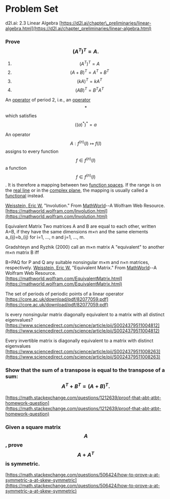 # Problem Set

d2l.ai: 2.3 Linear Algebra [https://d2l.ai/chapter\_preliminaries/linear-algebra.html](https://d2l.ai/chapter_preliminaries/linear-algebra.html)

### Prove$$(A^T)^T = A.$$

1. $$(A^T)^T = A$$
2. $$(A+B)^T = A^T+B^T$$
3. $$(kA)^T = kA^T$$
4. $$(AB)^T = B^T A^T$$

An [operator](https://mathworld.wolfram.com/Operator.html) of period 2, i.e., an [operator](https://mathworld.wolfram.com/Operator.html) $$*$$ which satisfies $$((a)^*)^*=a$$ 

An operator $$A:f^{(n)} (I) \mapsto f(I)$$assigns to every function $$f \in f^{(n)} (I)$$a function $$f \in f^{(n)} (I)$$. It is therefore a mapping between two [function spaces](https://mathworld.wolfram.com/FunctionSpace.html). If the range is on the [real line](https://mathworld.wolfram.com/RealLine.html) or in the [complex plane](https://mathworld.wolfram.com/ComplexPlane.html), the mapping is usually called a [functional](https://mathworld.wolfram.com/Functional.html) instead.

[Weisstein, Eric W.](https://mathworld.wolfram.com/about/author.html) "Involution." From [MathWorld](https://mathworld.wolfram.com/)--A Wolfram Web Resource. [https://mathworld.wolfram.com/Involution.html](https://mathworld.wolfram.com/Involution.html) 

Equivalent Matrix Two matrices A and B are equal to each other, written A=B, if they have the same dimensions m×n and the same elements a_\(ij\)=b_\(ij\) for i=1, ..., n and j=1, ..., m.

Gradshteyn and Ryzhik \(2000\) call an m×n matrix A "equivalent" to another m×n matrix B iff

B=PAQ for P and Q any suitable nonsingular m×m and n×n matrices, respectively.  [Weisstein, Eric W.](https://mathworld.wolfram.com/about/author.html) "Equivalent Matrix." From [MathWorld](https://mathworld.wolfram.com/)--A Wolfram Web Resource. [https://mathworld.wolfram.com/EquivalentMatrix.html](https://mathworld.wolfram.com/EquivalentMatrix.html)

The set of periods of periodic points of a linear operator [https://core.ac.uk/download/pdf/82077059.pdf](https://core.ac.uk/download/pdf/82077059.pdf)

Is every nonsingular matrix diagonally equivalent to a matrix with all distinct eigenvalues? [https://www.sciencedirect.com/science/article/pii/S0024379511004812](https://www.sciencedirect.com/science/article/pii/S0024379511004812)

Every invertible matrix is diagonally equivalent to a matrix with distinct eigenvalues [https://www.sciencedirect.com/science/article/pii/S0024379511008263](https://www.sciencedirect.com/science/article/pii/S0024379511008263)

### Show that the sum of a transpose is equal to the transpose of a sum: $$A^T + B^T = (A+B)^T.$$ 

[https://math.stackexchange.com/questions/1212639/proof-that-abt-atbt-homework-question](https://math.stackexchange.com/questions/1212639/proof-that-abt-atbt-homework-question)

### Given a square matrix $$A$$, prove $$A + A^T$$is symmetric.

[https://math.stackexchange.com/questions/506424/how-to-prove-a-at-symmetric-a-at-skew-symmetric](https://math.stackexchange.com/questions/506424/how-to-prove-a-at-symmetric-a-at-skew-symmetric)

